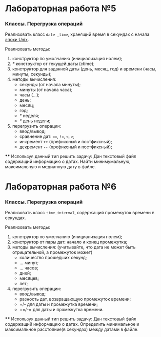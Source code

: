 ﻿# Лабораторная работа №5
### Классы. Перегрузка операций
Реализовать класс `date _time`, хранящий время в секундах с начала [эпохи Unix](https://ru.wikipedia.org/wiki/Unix-%D0%B2%D1%80%D0%B5%D0%BC%D1%8F).

Реализовать методы:
1. конструктор по умолчанию (инициализация нолем);
2. _*_ конструктор от текущей даты (ctime);
3. конструктор для заданной даты (день, месяц, год) и времени (часы, минуты, секунды);
4. методы вычисления:
   * секунды (от начала минуты);
   * минуты (от начала часа);
   * часы (...);
   * день;
   * месяц;
   * год;
   * _*_ неделя;
   * _*_ день недели;
5. перегрузить операции:
   * ввод/вывод;
   * сравнение дат: `==`, `!=`, `<`, `>`; 
   * инкремент `++` (префиксный и постфиксный);
   * декремент `--` (префиксный и постфиксный);

__**__ Используя данный тип решить задачу:
Дан текстовый файл содержащий информацию о датах. Найти минимумальную, максимальную и медианную дату в файле.


# Лабораторная работа №6
### Классы. Перегрузка операций
Реализовать класс `time_interval`, содержащий промежуток времени в секундах. 

Реализовать методы:
1. конструктор по умолчанию (инициализация нолем);
2. конструктор от пары дат: начало и конец промежутка;
3. методы вычисления: (учитывайте, что дата не может быть отрицательной, а промежуток может)
   * количество прошедших секунд;
   * ... минут;
   * ... часов; 
   * дней;
   * месяцев;
   * лет;
4. перегрузить операции:
   * ввод/вывод;
   * разность дат, возвращающую промежуток времени;
   * +/- для даты и промежутка времени;
   * +=/-= для даты и промежутка времени.

__**__ Используя данный тип решить задачу:
Дан текстовый файл содержащий информацию о датах. Определить минимальное и максимальное расстояние(в секундах) между датами в файле.